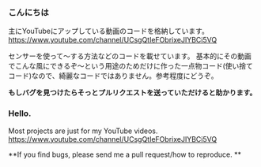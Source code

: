 ### こんにちは

主にYouTubeにアップしている動画のコードを格納しています。
https://www.youtube.com/channel/UCsgQtIeFObrixeJIYBCi5VQ

センサーを使って〜する方法などのコードを載せています。
基本的にその動画でこんな風にできるぞ〜という用途のためだけに作った一点物コード(使い捨てコード)なので、綺麗なコードではありません。参考程度にどうぞ。

**もしバグを見つけたらそっとプルリクエストを送っていただけると助かります。**


### Hello.

Most projects are just for my YouTube videos.
https://www.youtube.com/channel/UCsgQtIeFObrixeJIYBCi5VQ

**If you find bugs, please send me a pull request/how to reproduce. **
